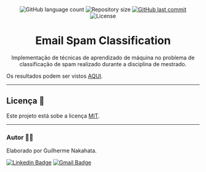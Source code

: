 <p align="center">
  <img alt="GitHub language count" src="https://img.shields.io/github/languages/count/GuilhermeNakahata/EmailSpamClassification?color=%2304D361">

  <img alt="Repository size" src="https://img.shields.io/github/repo-size/GuilhermeNakahata/EmailSpamClassification">
  
  <a href="https://github.com/GuilhermeNakahata/EmailSpamClassification/commits/main">
    <img alt="GitHub last commit" src="https://img.shields.io/github/last-commit/GuilhermeNakahata/EmailSpamClassification">
  </a>
    
   <img alt="License" src="https://img.shields.io/badge/license-MIT-brightgreen">
	

<h1 align="center">Email Spam Classification</h1>

<p align="center"> Implementação de técnicas de aprendizado de máquina no problema de classificação de spam realizado durante a disciplina de mestrado.  </p>

Os resultados podem ser vistos [AQUI](./EmailSpamClassification.pdf).

---

## Licença 📝

Este projeto está sobe a licença [MIT](./LICENSE).
	
---
	
### Autor :technologist:

Elaborado por Guilherme Nakahata.

[![Linkedin Badge](https://img.shields.io/badge/-GuilhermeNakahata-blue?style=flat-square&logo=Linkedin&logoColor=white)](https://www.linkedin.com/in/guilherme-henrique-de-souza-nakahata-637459187/) 
[![Gmail Badge](https://img.shields.io/badge/-guilhermenakahata@gmail.com-c14438?style=flat-square&logo=Gmail&logoColor=white)](mailto:GuilhermeNakahata@gmail.com)
